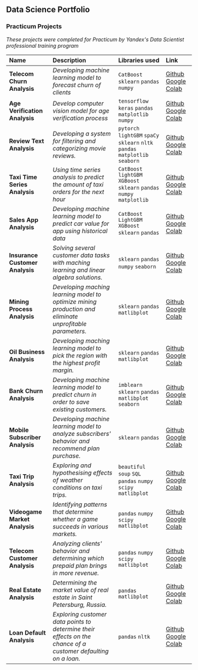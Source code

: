 ## Data Science Portfolio

### Practicum Projects

*These projects were completed for Practicum by Yandex's Data Scientist professional training program*

| Name | Description | Libraries used | Link | 
| :---------------------- | :---------------------- | :---------------------- | :---------------------- |
| __Telecom Churn Analysis__ | *Developing machine learning model to forecast churn of clients* | `CatBoost` `sklearn` `pandas` `numpy` |[Github](Projects/15) [Google Colab](https://drive.google.com/file/d/1ZvPVndF2LukPB_1m90PpKQKsah79boBR/view?usp=sharing)|
| __Age Verification Analysis__ | *Develop computer vision model for age verification process* | `tensorflow` `keras` `pandas` `matplotlib` `numpy` |[Github](Projects/14) [Google Colab](https://drive.google.com/file/d/1pGDpGjzOkrKNsXinE9zX6xjjXlGsMv51/view?usp=sharing)|
| __Review Text Analysis__ | *Developing a system for filtering and categorizing movie reviews.* | `pytorch` `lightGBM` `spaCy` `sklearn` `nltk` `pandas` `matplotlib` `seaborn` |[Github](Projects/13) [Google Colab](https://drive.google.com/file/d/1JZhWm2NehtE8j8D4THP-qZe4wn0Zlhdy/view?usp=sharing)|
| __Taxi Time Series Analysis__ | *Using time series analysis to predict the amount of taxi orders for the next hour* | `CatBoost` `lightGBM` `XGBoost` `sklearn` `pandas` `numpy` `matplotlib` |[Github](Projects/12) [Google Colab](https://drive.google.com/file/d/1UBVS_9T9gZF6lBCHXENG81n4_1dvQXq1/view?usp=sharing)|
| __Sales App Analysis__ | *Developing machine learning model to predict car value for app using historical data* | `CatBoost` `LightGBM` `XGBoost` `sklearn` `pandas` |[Github](Projects/11) [Google Colab](https://drive.google.com/file/d/1advOvWVPiExawrgnMhh1SdDtQMfgpa7P/view?usp=sharing)|
| __Insurance Customer Analysis__ | *Solving several customer data tasks with maching learning and linear algebra solutions.* | `sklearn` `pandas` `numpy` `seaborn` |[Github](Projects/10) [Google Colab](https://drive.google.com/file/d/1WtdG2wbHIijvgF0cmz2546ogUNUWHdFM/view?usp=sharing)|
| __Mining Process Analysis__ | *Developing maching learning model to optimize mining production and eliminate unprofitable parameters.* | `sklearn` `pandas` `matlibplot` |[Github](Projects/09) [Google Colab](https://drive.google.com/file/d/1EX7AXopX-GtfMt5v-4eNFFvgyl851ZHQ/view?usp=sharing)|
| __Oil Business Analysis__ | *Developing maching learning model to pick the region with the highest profit margin.* | `sklearn` `pandas` `matlibplot` |[Github](Projects/08) [Google Colab](https://drive.google.com/file/d/19faDbsAc_V_YeQgkgeKet8qyPSSVOktB/view?usp=sharing)|
| __Bank Churn Analysis__ | *Developing machine learning model to predict churn in order to save existing customers.* | `imblearn` `sklearn` `pandas` `matlibplot` `seaborn` |[Github](Projects/07) [Google Colab](https://drive.google.com/file/d/1g6AJMziKQ6E4EQ9rViBZ8afG_wp3Jkmj/view?usp=sharing)|
| __Mobile Subscriber Analysis__ | *Developing machine learning model to analyze subscribers' behavior and recommend plan purchase.* | `sklearn` `pandas` |[Github](Projects/06) [Google Colab](https://drive.google.com/file/d/1g6AJMziKQ6E4EQ9rViBZ8afG_wp3Jkmj/view?usp=sharing)|
| __Taxi Trip Analysis__ | *Exploring and hypothesising effects of weather conditions on taxi trips.* | `beautiful soup` `SQL` `pandas` `numpy` `scipy` `matlibplot` |[Github](Projects/05) [Google Colab](https://drive.google.com/file/d/1e6AiUNnUZsym9a0dpG5F4oqMjlv0mnkJ/view?usp=sharing)|
| __Videogame Market Analysis__ | *Identifying patterns that determine whether a game succeeds in various markets.* | `pandas` `numpy` `scipy` `matlibplot` |[Github](Projects/04) [Google Colab](https://drive.google.com/file/d/1I_AocN64lMGXTGogv2pPyGrfuzWtLvxE/view?usp=sharing)|
| __Telecom Customer Analysis__ | *Analyzing clients' behavior and determining which prepaid plan brings in more revenue.* | `pandas` `numpy` `scipy` `matlibplot` |[Github](Projects/03) [Google Colab](https://drive.google.com/file/d/1BbZI1uUBqQBGvtaXBVdxtP7mrf4TLAqb/view?usp=sharing)|
| __Real Estate Analysis__ | *Determining the market value of real estate in Saint Petersburg, Russia.* | `pandas` `matlibplot` |[Github](Projects/02) [Google Colab](https://drive.google.com/file/d/1X2jJdv5hnAtGekd9K0BKG2zsPIKHKk_3/view?usp=sharing)|
| __Loan Default Analysis__ | *Exploring customer data points to determine their effects on the chance of a customer defaulting on a loan.* | `pandas` `nltk` |[Github](Projects/01) [Google Colab](https://drive.google.com/file/d/1IH091PhUJ7jXuoxGub0oCPQH5pDgUbM_/view?usp=sharing)|